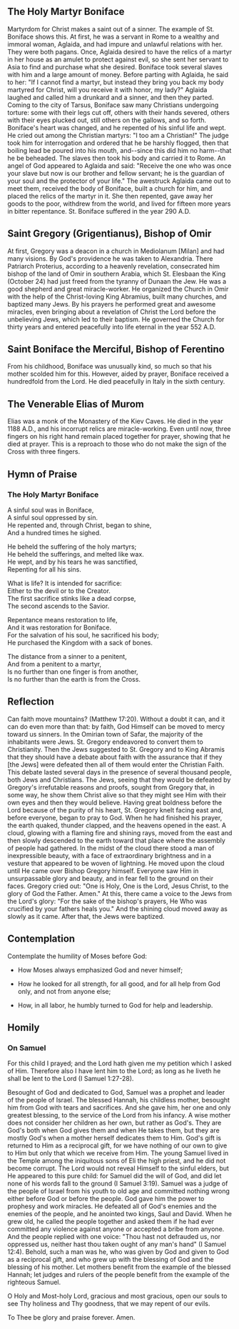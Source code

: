 ## The Holy Martyr Boniface

Martyrdom for Christ makes a saint out of a sinner. The example of St. Boniface shows this. At first, he was a servant in Rome to a wealthy and immoral woman, Aglaida, and had impure and unlawful relations with her. They were both pagans. Once, Aglaida desired to have the relics of a martyr in her house as an amulet to protect against evil, so she sent her servant to Asia to find and purchase what she desired. Boniface took several slaves with him and a large amount of money. Before parting with Aglaida, he said to her: "If I cannot find a martyr, but instead they bring you back my body martyred for Christ, will you receive it with honor, my lady?" Aglaida laughed and called him a drunkard and a sinner, and then they parted. Coming to the city of Tarsus, Boniface saw many Christians undergoing torture: some with their legs cut off, others with their hands severed, others with their eyes plucked out, still others on the gallows, and so forth. Boniface's heart was changed, and he repented of his sinful life and wept. He cried out among the Christian martyrs: "I too am a Christian!" The judge took him for interrogation and ordered that he be harshly flogged, then that boiling lead be poured into his mouth, and--since this did him no harm--that he be beheaded. The slaves then took his body and carried it to Rome. An angel of God appeared to Aglaida and said: "Receive the one who was once your slave but now is our brother and fellow servant; he is the guardian of your soul and the protector of your life." The awestruck Aglaida came out to meet them, received the body of Boniface, built a church for him, and placed the relics of the martyr in it. She then repented, gave away her goods to the poor, withdrew from the world, and lived for fifteen more years in bitter repentance. St. Boniface suffered in the year 290 A.D.

## Saint Gregory (Grigentianus), Bishop of Omir

At first, Gregory was a deacon in a church in Mediolanum [Milan] and had many visions. By God's providence he was taken to Alexandria. There Patriarch Proterius, according to a heavenly revelation, consecrated him bishop of the land of Omir in southern Arabia, which St. Elesbaan the King (October 24) had just freed from the tyranny of Dunaan the Jew. He was a good shepherd and great miracle-worker. He organized the Church in Omir with the help of the Christ-loving King Abramius, built many churches, and baptized many Jews. By his prayers he performed great and awesome miracles, even bringing about a revelation of Christ the Lord before the unbelieving Jews, which led to their baptism. He governed the Church for thirty years and entered peacefully into life eternal in the year 552 A.D.

## Saint Boniface the Merciful, Bishop of Ferentino

From his childhood, Boniface was unusually kind, so much so that his mother scolded him for this. However, aided by prayer, Boniface received a hundredfold from the Lord. He died peacefully in Italy in the sixth century.

## The Venerable Elias of Murom

Elias was a monk of the Monastery of the Kiev Caves. He died in the year 1188 A.D., and his incorrupt relics are miracle-working. Even until now, three fingers on his right hand remain placed together for prayer, showing that he died at prayer. This is a reproach to those who do not make the sign of the Cross with three fingers.

## Hymn of Praise

### The Holy Martyr Boniface

A sinful soul was in Boniface,  
A sinful soul oppressed by sin.  
He repented and, through Christ, began to shine,  
And a hundred times he sighed.  

He beheld the suffering of the holy martyrs;  
He beheld the sufferings, and melted like wax.  
He wept, and by his tears he was sanctified,  
Repenting for all his sins.  

What is life? It is intended for sacrifice:  
Either to the devil or to the Creator.  
The first sacrifice stinks like a dead corpse,  
The second ascends to the Savior.  

Repentance means restoration to life,  
And it was restoration for Boniface.  
For the salvation of his soul, he sacrificed his body;  
He purchased the Kingdom with a sack of bones.  

The distance from a sinner to a penitent,  
And from a penitent to a martyr,  
Is no further than one finger is from another,  
Is no further than the earth is from the Cross.

## Reflection

Can faith move mountains? (Matthew 17:20). Without a doubt it can, and it can do even more than that: by faith, God Himself can be moved to mercy toward us sinners. In the Omirian town of Safar, the majority of the inhabitants were Jews. St. Gregory endeavored to convert them to Christianity. Then the Jews suggested to St. Gregory and to King Abramis that they should have a debate about faith with the assurance that if they [the Jews] were defeated then all of them would enter the Christian Faith. This debate lasted several days in the presence of several thousand people, both Jews and Christians. The Jews, seeing that they would be defeated by Gregory's irrefutable reasons and proofs, sought from Gregory that, in some way, he show them Christ alive so that they might see Him with their own eyes and then they would believe. Having great boldness before the Lord because of the purity of his heart, St. Gregory knelt facing east and, before everyone, began to pray to God. When he had finished his prayer, the earth quaked, thunder clapped, and the heavens opened in the east. A cloud, glowing with a flaming fire and shining rays, moved from the east and then slowly descended to the earth toward that place where the assembly of people had gathered. In the midst of the cloud there stood a man of inexpressible beauty, with a face of extraordinary brightness and in a vesture that appeared to be woven of lightning. He moved upon the cloud until He came over Bishop Gregory himself. Everyone saw Him in unsurpassable glory and beauty, and in fear fell to the ground on their faces. Gregory cried out: "One is Holy, One is the Lord, Jesus Christ, to the glory of God the Father. Amen." At this, there came a voice to the Jews from the Lord's glory: "For the sake of the bishop's prayers, He Who was crucified by your fathers heals you." And the shining cloud moved away as slowly as it came. After that, the Jews were baptized.

## Contemplation

Contemplate the humility of Moses before God:

- How Moses always emphasized God and never himself;

- How he looked for all strength, for all good, and for all help from God only, and not from anyone else;

- How, in all labor, he humbly turned to God for help and leadership.

## Homily

### On Samuel

For this child I prayed; and the Lord hath given me my petition which I asked of Him. Therefore also I have lent him to the Lord; as long as he liveth he shall be lent to the Lord (I Samuel 1:27-28).

Besought of God and dedicated to God, Samuel was a prophet and leader of the people of Israel. The blessed Hannah, his childless mother, besought him from God with tears and sacrifices. And she gave him, her one and only greatest blessing, to the service of the Lord from his infancy. A wise mother does not consider her children as her own, but rather as God's. They are God's both when God gives them and when He takes them, but they are mostly God's when a mother herself dedicates them to Him. God's gift is returned to Him as a reciprocal gift, for we have nothing of our own to give to Him but only that which we receive from Him. The young Samuel lived in the Temple among the iniquitous sons of Eli the high priest, and he did not become corrupt. The Lord would not reveal Himself to the sinful elders, but He appeared to this pure child: for Samuel did the will of God, and did let none of his words fall to the ground (I Samuel 3:19). Samuel was a judge of the people of Israel from his youth to old age and committed nothing wrong either before God or before the people. God gave him the power to prophesy and work miracles. He defeated all of God's enemies and the enemies of the people, and he anointed two kings, Saul and David. When he grew old, he called the people together and asked them if he had ever committed any violence against anyone or accepted a bribe from anyone. And the people replied with one voice: "Thou hast not defrauded us, nor oppressed us, neither hast thou taken ought of any man's hand" (I Samuel 12:4). Behold, such a man was he, who was given by God and given to God as a reciprocal gift, and who grew up with the blessing of God and the blessing of his mother. Let mothers benefit from the example of the blessed Hannah; let judges and rulers of the people benefit from the example of the righteous Samuel.

O Holy and Most-holy Lord, gracious and most gracious, open our souls to see Thy holiness and Thy goodness, that we may repent of our evils.

To Thee be glory and praise forever. Amen.
